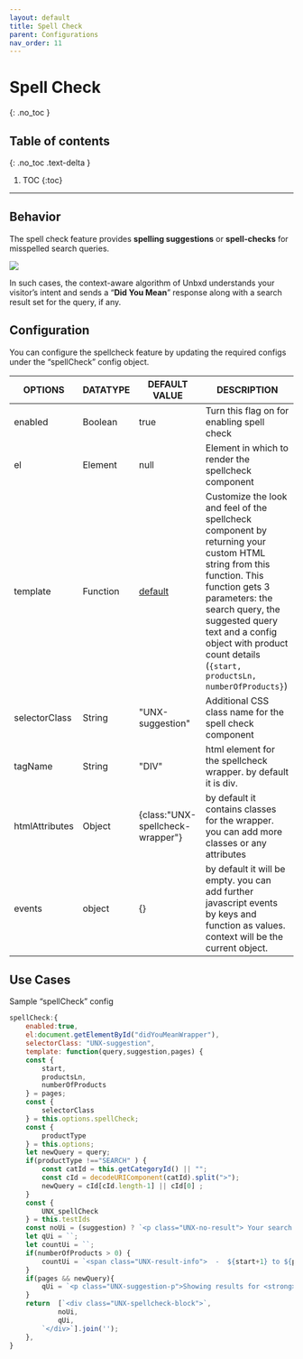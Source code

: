 ```yaml
---
layout: default
title: Spell Check
parent: Configurations
nav_order: 11
---
```


# Spell Check
{: .no_toc }

## Table of contents
{: .no_toc .text-delta }

1. TOC
{:toc}

---

## Behavior

The spell check feature provides **spelling suggestions** or **spell-checks** for misspelled search queries.

[![](https://unbxd.com/docs/wp-content/uploads/2020/05/spellcheck-1.png)](https://unbxd.com/docs/wp-content/uploads/2020/05/spellcheck-1.png)

In such cases, the context-aware algorithm of Unbxd understands your visitor’s intent and sends a “**Did You Mean**” response along with a search result set for the query, if any.

## Configuration

You can configure the spellcheck feature by updating the required configs under the “spellCheck” config object.  

| OPTIONS | DATATYPE | DEFAULT VALUE | DESCRIPTION |
|----------|----------|----------|----------|    
| enabled                   	| Boolean  	| true | Turn this flag on for enabling spell check  |
| el                        	| Element  	| null | Element in which to render the spellcheck component |
| template                  	| Function 	| [default](src/modules/didYouMean/spellCheckView.js) | Customize the look and feel of the spellcheck component by returning your custom HTML string from this function. This function gets 3 parameters: the search query, the suggested query text and a config object with product count details (`{start, productsLn, numberOfProducts}`) |
| selectorClass             	| String   	| "UNX-suggestion" | Additional CSS class name for the spell check component |
| tagName | String | "DIV" | html element for the spellcheck wrapper. by default it is div.  |
| htmlAttributes | Object | {class:"UNX-spellcheck-wrapper"} | by default it contains classes for the wrapper. you can add more classes or any attributes |
| events | object | {} | by default it will be empty. you can add further javascript events by keys and function as values. context will be the current object. |

## Use Cases

Sample “spellCheck” config

```js
spellCheck:{
    enabled:true,
    el:document.getElementById("didYouMeanWrapper"),
    selectorClass: "UNX-suggestion",
    template: function(query,suggestion,pages) {
    const {
        start,
        productsLn,
        numberOfProducts
    } = pages;
    const {
        selectorClass
    } = this.options.spellCheck;
    const {
        productType
    } = this.options;
    let newQuery = query;
    if(productType !=="SEARCH" ) {
        const catId = this.getCategoryId() || "";
        const cId = decodeURIComponent(catId).split(">");
        newQuery = cId[cId.length-1] || cId[0] ;
    }
    const {
        UNX_spellCheck
    } = this.testIds
    const noUi = (suggestion) ? `<p class="UNX-no-result"> Your search "<strong>${suggestion}</strong>" did not match any products. Did you mean <button data-test-id="${UNX_spellCheck}" data-action="getSuggestion" class="${selectorClass}">${query}</button>? </p>` :``;
    let qUi = ``;
    let countUi = ``;
    if(numberOfProducts > 0) {
        countUi = `<span class="UNX-result-info">  -  ${start+1} to ${productsLn+start} of ${numberOfProducts} products</span>`;
    }
    if(pages && newQuery){
        qUi = `<p class="UNX-suggestion-p">Showing results for <strong>${newQuery}</strong> ${countUi}</p>`;
    }
    return  [`<div class="UNX-spellcheck-block">`,
            noUi,
            qUi,
        `</div>`].join('');
    },
}
```